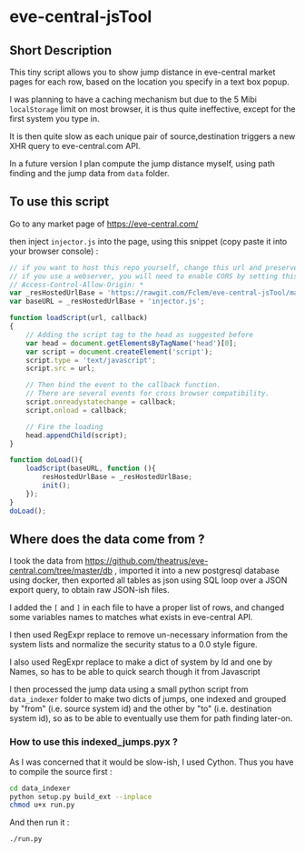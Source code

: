 # eve-central-jsTool

## Short Description

This tiny script allows you to show jump distance in eve-central market pages for each row, based on the location you specify
in a text box popup.

I was planning to have a caching mechanism but due to the 5 Mibi ```localStorage``` limit on most browser, it is thus quite
ineffective, except for the first system you type in.

It is then quite slow as each unique pair of source,destination triggers a new XHR query to eve-central.com API.

In a future version I plan compute the jump distance myself, using path finding and the jump data from ```data``` folder.

## To use this script

Go to any market page of https://eve-central.com/

then inject ```injector.js``` into the page, using this snippet (copy paste it into your browser console) : 
```javascript
// if you want to host this repo yourself, change this url and preserve folder structure.
// if you use a webserver, you will need to enable CORS by setting this HTTP header :
// Access-Control-Allow-Origin: *
var _resHostedUrlBase = 'https://rawgit.com/Fclem/eve-central-jsTool/master/';
var baseURL = _resHostedUrlBase + 'injector.js';

function loadScript(url, callback)
{
    // Adding the script tag to the head as suggested before
    var head = document.getElementsByTagName('head')[0];
    var script = document.createElement('script');
    script.type = 'text/javascript';
    script.src = url;

    // Then bind the event to the callback function.
    // There are several events for cross browser compatibility.
    script.onreadystatechange = callback;
    script.onload = callback;

    // Fire the loading
    head.appendChild(script);
}

function doLoad(){
    loadScript(baseURL, function (){
        resHostedUrlBase = _resHostedUrlBase;
        init();
    });
}
doLoad();
```
## Where does the data come from ?
 I took the data from https://github.com/theatrus/eve-central.com/tree/master/db 
 , imported it into a new postgresql database using docker, then exported all tables as json using SQL loop over a JSON export query, to obtain raw JSON-ish files.
 
 I added the ```[``` and ```]``` in each file to have a proper list of rows, and changed some variables names to matches what exists in eve-central API.
 
 I then used RegExpr replace to remove un-necessary information from the system lists and normalize the security status to a 0.0 style figure.
 
 I also used RegExpr replace to make a dict of system by Id and one by Names, so has to be able to quick search though it from Javascript
 
 I then processed the jump data using a small python script from ```data_indexer``` folder to make two dicts of jumps, one indexed and grouped by "from" (i.e. source system id) and the other by "to" (i.e. destination system id), so as to be able to eventually use them for path finding later-on.
 
### How to use this indexed_jumps.pyx ?
 As I was concerned that it would be slow-ish, I used Cython. Thus you have to compile the source first :
 
 ```bash
 cd data_indexer
 python setup.py build_ext --inplace
 chmod u+x run.py
```
 
And then run it :
```bash
./run.py
```

